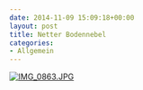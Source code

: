 ```yaml
---
date: 2014-11-09 15:09:18+00:00
layout: post
title: Netter Bodennebel
categories:
- Allgemein
---
```


[![IMG_0863.JPG](http://clemi.ag3r.at/wp-content/uploads/2014/11/IMG_0863.jpg)](http://clemi.ag3r.at/wp-content/uploads/2014/11/IMG_0863.jpg)
